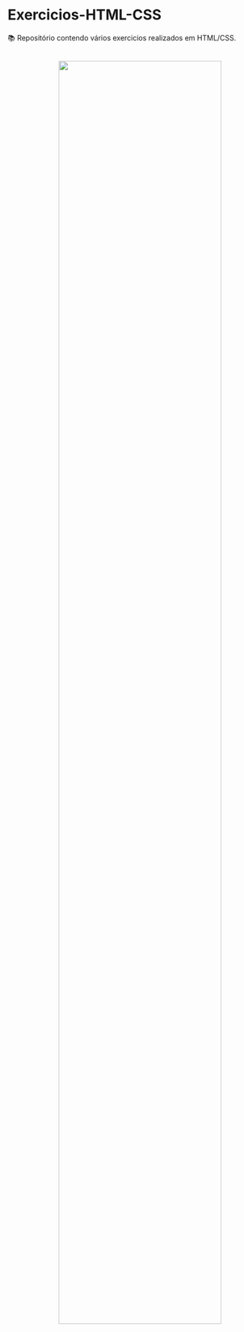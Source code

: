 # Exercicios-HTML-CSS
📚 Repositório contendo vários exercicios realizados em HTML/CSS.

<br/>


<img src="https://user-images.githubusercontent.com/113813046/207321596-327489db-6679-43b4-a033-6e15bb67ffa3.png" style="width: 80%; height: 80%; float: right;">

